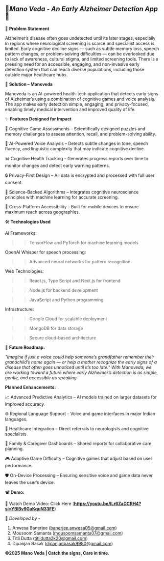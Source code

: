 ## 🧠*Mano Veda - An Early Alzheimer Detection App*🧠 ##


🚩 **Problem Statement**

Alzheimer’s disease often goes undetected until its later stages, especially in regions where neurological screening is scarce and specialist access is limited.
Early cognitive decline signs — such as subtle memory loss, speech pattern changes, or problem-solving difficulties — can be overlooked due to lack of awareness, cultural stigma, and limited screening tools.
There is a pressing need for an accessible, engaging, and non-invasive early detection system that can reach diverse populations, including those outside major healthcare hubs.

🎯 **Solution – Manoveda**

Manoveda is an AI-powered health-tech application that detects early signs of Alzheimer’s using a combination of cognitive games and voice analysis.
The app makes early detection simple, engaging, and privacy-focused, enabling timely medical intervention and improved quality of life.

✨ **Features Designed for Impact**

🧩 Cognitive Game Assessments – Scientifically designed puzzles and memory challenges to assess attention, recall, and problem-solving ability.

🎤 AI-Powered Voice Analysis – Detects subtle changes in tone, speech fluency, and linguistic complexity that may indicate cognitive decline.

📊 Cognitive Health Tracking – Generates progress reports over time to monitor changes and detect early warning patterns.

🔒 Privacy-First Design – All data is encrypted and processed with full user consent.

🧠 Science-Backed Algorithms – Integrates cognitive neuroscience principles with machine learning for accurate screening.

📱 Cross-Platform Accessibility – Built for mobile devices to ensure maximum reach across geographies.

🛠 **Technologies Used**

AI Frameworks:
>> TensorFlow and PyTorch for machine learning models

OpenAI Whisper for speech processing:
>> Advanced neural networks for pattern recognition

Web Technologies:
>> React.js, Type Script and Next.js for frontend

>> Node.js for backend development

>> JavaScript and Python programming

Infrastructure:
>> Google Cloud for scalable deployment

>> MongoDB for data storage

>> Secure cloud-based architecture

🌟 **Future Roadmap:**

*"Imagine if just a voice could help someone’s grandfather remember their grandchild’s name again — or help a mother recognize the early signs of a disease that often goes unnoticed until it’s too late."
 With Manoveda, we are working toward a future where early Alzheimer’s detection is as simple, gentle, and accessible as speaking*

**Planned Enhancements:**

📈 Advanced Predictive Analytics – AI models trained on larger datasets for improved accuracy.

🌐 Regional Language Support – Voice and game interfaces in major Indian languages.

🏥 Healthcare Integration – Direct referrals to neurologists and cognitive specialists.

💬 Family & Caregiver Dashboards – Shared reports for collaborative care planning.

🎮 Adaptive Game Difficulty – Cognitive games that adjust based on user performance.

🛡 On-Device Processing – Ensuring sensitive voice and game data never leaves the user’s device.

📽 **Demo:**

🎥 Watch Demo Video: Click Here (**https://youtu.be/ILr6ZaDCRH4?si=YBlBv9GaKquN33FE**)



🧠 *Developed by -*
1) Anwesa Banerjee (banerjee.anwesa05@gmail.com)
2) Mousoom Samanta (mousoomsamanta07@gmail.com)
3) Titli Dutta (titlidutta2k20@gmail.com)
4) Dipanjan Basak (dipanjanbasak9980@gmail.com)

**©2025 Mano Veda | Catch the signs, Care in time.**
